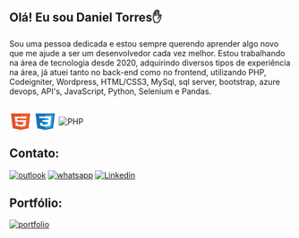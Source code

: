 ## Olá! Eu sou Daniel Torres✋

Sou uma pessoa dedicada e estou sempre querendo aprender algo novo que me ajude a ser um desenvolvedor cada vez melhor. Estou trabalhando na área de tecnologia desde 2020, adquirindo diversos tipos de experiência na área, já atuei tanto no back-end como no frontend, utilizando PHP, Codeigniter, Wordpress, HTML/CSS3, MySql, sql server, bootstrap, azure devops, API's, JavaScript, Python, Selenium e Pandas.

<div style="display: inline_block"><br>
  <img align="center" alt="HTML" height="30" width="40" src="https://raw.githubusercontent.com/devicons/devicon/master/icons/html5/html5-original.svg">
  <img align="center" alt="CSS" height="30" width="40" src="https://raw.githubusercontent.com/devicons/devicon/master/icons/css3/css3-original.svg">
  <img align="center" alt="PHP" height="30" width="40" src="https://img.shields.io/badge/PHP-777BB4?style=for-the-badge&logo=php&logoColor=white">
</div>

## Contato:
<div style="display: inline_block">

  [![outlook](https://img.shields.io/badge/Microsoft_Outlook-0078D4?style=for-the-badge&logo=microsoft-outlook&logoColor=white)](mailto:danieltorres2706@hotmail.com)
  [![whatsapp](https://img.shields.io/badge/WhatsApp-25D366?style=for-the-badge&logo=whatsapp&logoColor=white)](https://api.whatsapp.com/send?phone=5561991848154&text=Whatsapp%20Daniel%20Torres)
  [![Linkedin](https://img.shields.io/badge/LinkedIn-0077B5?style=for-the-badge&logo=linkedin&logoColor=white)](https://www.linkedin.com/in/daniel-torres-0851581a0/)

</div>

## Portfólio:
 [![portfolio](https://img.shields.io/badge/website-000000?style=for-the-badge&logo=About.me&logoColor=white)](https://devdanieltorres.github.io/)
